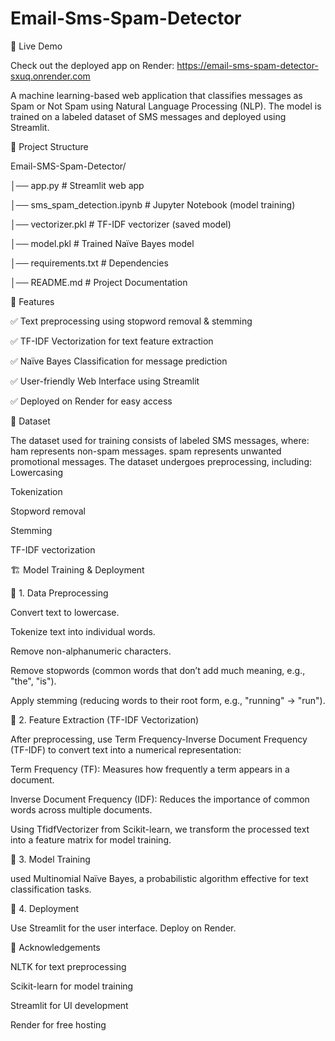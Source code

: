 # Email-Sms-Spam-Detector

🔗 Live Demo

Check out the deployed app on Render: https://email-sms-spam-detector-sxuq.onrender.com

A machine learning-based web application that classifies messages as Spam or Not Spam using Natural Language Processing (NLP). The model is trained on a labeled dataset of SMS messages and deployed using Streamlit.

📂 Project Structure

Email-SMS-Spam-Detector/

│── app.py                # Streamlit web app

│── sms_spam_detection.ipynb # Jupyter Notebook (model training)

│── vectorizer.pkl        # TF-IDF vectorizer (saved model)

│── model.pkl             # Trained Naïve Bayes model

│── requirements.txt      # Dependencies

│── README.md             # Project Documentation


📌 Features

✅ Text preprocessing using stopword removal & stemming

✅ TF-IDF Vectorization for text feature extraction

✅ Naïve Bayes Classification for message prediction

✅ User-friendly Web Interface using Streamlit

✅ Deployed on Render for easy access

📝 Dataset

The dataset used for training consists of labeled SMS messages, where:
ham represents non-spam messages.
spam represents unwanted promotional messages.
The dataset undergoes preprocessing, including:
Lowercasing

Tokenization

Stopword removal

Stemming

TF-IDF vectorization

🏗 Model Training & Deployment

🔹 1. Data Preprocessing

Convert text to lowercase.

Tokenize text into individual words.

Remove non-alphanumeric characters.

Remove stopwords (common words that don’t add much meaning, e.g., "the", "is").

Apply stemming (reducing words to their root form, e.g., "running" → "run").

🔹 2. Feature Extraction (TF-IDF Vectorization)

After preprocessing, use Term Frequency-Inverse Document Frequency (TF-IDF) to convert text into a numerical representation:

Term Frequency (TF): Measures how frequently a term appears in a document.

Inverse Document Frequency (IDF): Reduces the importance of common words across multiple documents.

Using TfidfVectorizer from Scikit-learn, we transform the processed text into a feature matrix for model training.

🔹 3. Model Training

used Multinomial Naïve Bayes, a probabilistic algorithm effective for text classification tasks.

🔹 4. Deployment

Use Streamlit for the user interface.
Deploy on Render.

🙌 Acknowledgements

NLTK for text preprocessing

Scikit-learn for model training

Streamlit for UI development

Render for free hosting
